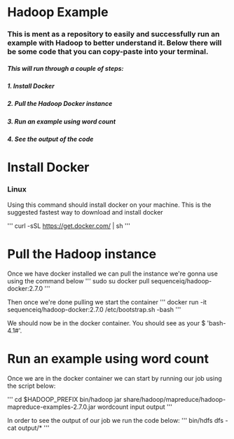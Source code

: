# Hadoop Example

### This is ment as a repository to easily and successfully run an example with Hadoop to better understand it. Below there will be some code that you can copy-paste into your terminal. 

##### This will run through a couple of steps:
#####   1. Install Docker
#####   2. Pull the Hadoop Docker instance
#####   3. Run an example using word count 
#####   4. See the output of the code

# Install Docker
### Linux 
Using this command should install docker on your machine. This is the suggested fastest way to download and install docker

'''
curl -sSL https://get.docker.com/ | sh
'''

# Pull the Hadoop instance
Once we have docker installed we can pull the instance we're gonna use using the command below
''' 
sudo su
docker pull sequenceiq/hadoop-docker:2.7.0
'''

Then once we're done pulling we start the container
'''
docker run -it sequenceiq/hadoop-docker:2.7.0 /etc/bootstrap.sh -bash
'''

We should now be in the docker container. You should see as your $ 'bash-4.1#'.

# Run an example using word count
Once we are in the docker container we can start by running our job using the script below:

'''
cd $HADOOP_PREFIX
bin/hadoop jar share/hadoop/mapreduce/hadoop-mapreduce-examples-2.7.0.jar wordcount input output
'''

In order to see the output of our job we run the code below:
'''
bin/hdfs dfs -cat output/*
'''

